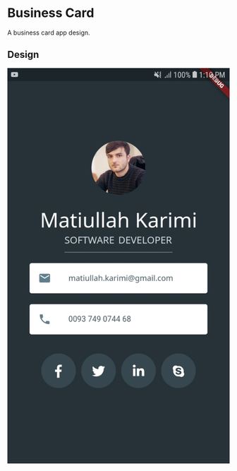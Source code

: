# Business Card

A business card app design.

## Design

![Card](./assets/images/app.jpg?raw=true&width=300&height=400 "App")
